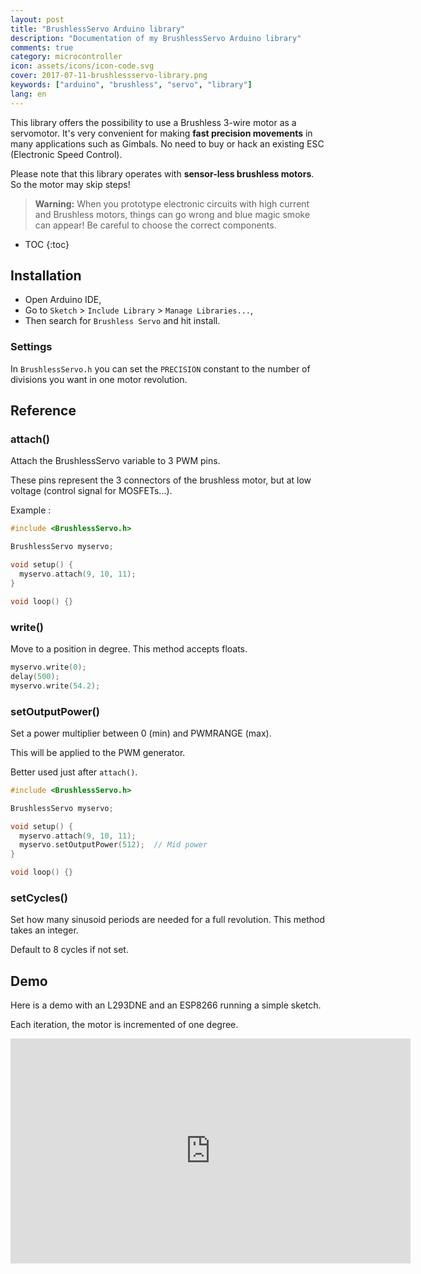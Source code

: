 ```yaml
---
layout: post
title: "BrushlessServo Arduino library"
description: "Documentation of my BrushlessServo Arduino library"
comments: true
category: microcontroller
icon: assets/icons/icon-code.svg
cover: 2017-07-11-brushlessservo-library.png
keywords: ["arduino", "brushless", "servo", "library"]
lang: en
---
```


This library offers the possibility to use a Brushless 3-wire motor as a servomotor.
It's very convenient for making **fast precision movements** in many applications such as Gimbals. No need to buy or hack an existing ESC (Electronic Speed Control).

Please note that this library operates with **sensor-less brushless motors**. So the motor may skip steps!

> **Warning:**
> When you prototype electronic circuits with high current and Brushless motors,
> things can go wrong and blue magic smoke can appear! Be careful to choose the correct components.

* TOC
{:toc}

## Installation

* Open Arduino IDE,
* Go to `Sketch` > `Include Library` > `Manage Libraries...`,
* Then search for `Brushless Servo` and hit install.

### Settings

In `BrushlessServo.h` you can set the `PRECISION` constant to the number of divisions you want in one motor revolution.

## Reference

### attach()

Attach the BrushlessServo variable to 3 PWM pins.

These pins represent the 3 connectors of the brushless motor, but at low voltage (control signal for MOSFETs...).

Example :

``` c
#include <BrushlessServo.h> 

BrushlessServo myservo;

void setup() { 
  myservo.attach(9, 10, 11);
} 

void loop() {} 
```

### write()

Move to a position in degree. This method accepts floats.

``` c
myservo.write(0);
delay(500);
myservo.write(54.2);
```

### setOutputPower()

Set a power multiplier between 0 (min) and PWMRANGE (max).

This will be applied to the PWM generator.

Better used just after `attach()`.

``` c
#include <BrushlessServo.h> 

BrushlessServo myservo;

void setup() { 
  myservo.attach(9, 10, 11);
  myservo.setOutputPower(512);  // Mid power
} 

void loop() {} 
```

### setCycles()

Set how many sinusoid periods are needed for a full revolution. This method takes an integer.

Default to 8 cycles if not set.

## Demo

Here is a demo with an L293DNE and an ESP8266 running a simple sketch.

Each iteration, the motor is incremented of one degree.

<div class="responsive-iframe">
    <iframe src="https://player.vimeo.com/video/225227082" width="640" height="360" frameborder="0" webkitallowfullscreen mozallowfullscreen allowfullscreen></iframe>
</div>

